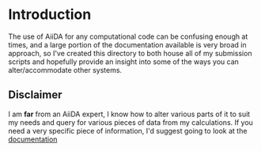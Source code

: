 # Introduction

The use of AiiDA for any computational code can be confusing enough at times, and a large portion of the documentation available is very broad in approach, so I've created this directory to both house
all of my submission scripts and hopefully provide an insight into some of the ways you can alter/accommodate other systems. 

## Disclaimer

I am **far** from an AiiDA expert, I know how to alter various parts of it to suit my needs and query for various pieces of data from my calculations. If you need a very specific piece of information, I'd 
suggest going to look at the [documentation](https://aiida.readthedocs.io/projects/aiida-core/en/latest/)
